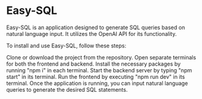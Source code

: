 # Easy-SQL
Easy-SQL is an application designed to generate SQL queries based on natural language input. It utilizes the OpenAI API for its functionality.

To install and use Easy-SQL, follow these steps:

Clone or download the project from the repository.
Open separate terminals for both the frontend and backend.
Install the necessary packages by running "npm i" in each terminal.
Start the backend server by typing "npm start" in its terminal.
Run the frontend by executing "npm run dev" in its terminal.
Once the application is running, you can input natural language queries to generate the desired SQL statements.
